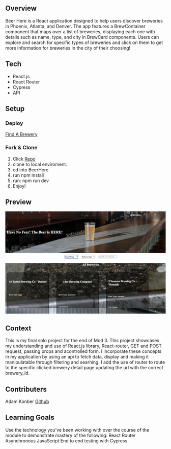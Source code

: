 ## Overview
 Beer Here is a React application designed to help users discover breweries in Phoenix, Atlanta, and Denver. The app features a BrewContainer component that maps over a list of breweries, displaying each one with details such as name, type, and city in BrewCard components. Users can explore and search for specific types of breweries and click on them to get more information for breweries in the city of their choosing! 

## Tech 
- React.js
- React Router
- Cypress 
- API

## Setup
 ### Deploy
 [Find A Brewery](https://beer-here-og8dlfm6b-sterling47s-projects.vercel.app/)
 ### Fork & Clone
 1. Click [Repo](https://github.com/Sterling47/BeerHere)
 2. clone to local enviroment.
 3. cd into BeerHere
 4. run npm install
 5. run: npm run dev
 6. Enjoy!



## Preview
![Preview](public/assets/beerhere-screenshot.png)

## Context
This is my final solo project for the end of Mod 3. This project showcases my understanding and use of React.js library, React-router, GET and  POST request, passing props and acontrolled form. I incorporate these concepts in my application by using an api to fetch data, display and making it manipulatable through filtering and searhing. I add the use of router to route to the specific clicked brewery detail page updating the url with the correct brewery_id.
## Contributers
  Adam Konber [Github](https://github.com/Sterling47)

## Learning Goals
Use the technology you’ve been working with over the course of the module to demonstrate mastery of the following:
React
Router
Asynchronous JavaScript
End to end testing with Cypress
